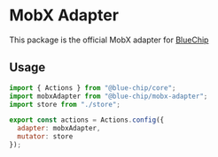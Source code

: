 # MobX Adapter

This package is the official MobX adapter for [BlueChip](https://github.com/mfpiccolo/blue-chip)

## Usage

```javascript
import { Actions } from "@blue-chip/core";
import mobxAdapter from "@blue-chip/mobx-adapter";
import store from "./store";

export const actions = Actions.config({
  adapter: mobxAdapter,
  mutator: store
});
```
